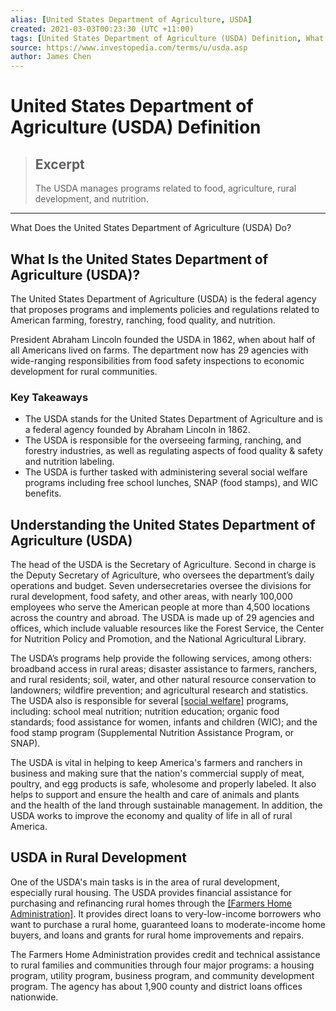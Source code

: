 ```yaml
---
alias: [United States Department of Agriculture, USDA]
created: 2021-03-03T00:23:30 (UTC +11:00)
tags: [United States Department of Agriculture (USDA) Definition, What Does the United States Department of Agriculture (USDA) Do?]
source: https://www.investopedia.com/terms/u/usda.asp
author: James Chen
---
```


# United States Department of Agriculture (USDA) Definition

> ## Excerpt
> The USDA manages programs related to food, agriculture, rural development, and nutrition.

---

What Does the United States Department of Agriculture (USDA) Do?
## What Is the United States Department of Agriculture (USDA)?

The United States Department of Agriculture (USDA) is the federal agency that proposes programs and implements policies and regulations related to American farming, forestry, ranching, food quality, and nutrition.

President Abraham Lincoln founded the USDA in 1862, when about half of all Americans lived on farms. The department now has 29 agencies with wide-ranging responsibilities from food safety inspections to economic development for rural communities.

### Key Takeaways

-   The USDA stands for the United States Department of Agriculture and is a federal agency founded by Abraham Lincoln in 1862.
-   The USDA is responsible for the overseeing farming, ranching, and forestry industries, as well as regulating aspects of food quality & safety and nutrition labeling.
-   The USDA is further tasked with administering several social welfare programs including free school lunches, SNAP (food stamps), and WIC benefits.

## Understanding the United States Department of Agriculture (USDA)

The head of the USDA is the Secretary of Agriculture. Second in charge is the Deputy Secretary of Agriculture, who oversees the department’s daily operations and budget. Seven undersecretaries oversee the divisions for rural development, food safety, and other areas, with nearly 100,000 employees who serve the American people at more than 4,500 locations across the country and abroad. The USDA is made up of 29 agencies and offices, which include valuable resources like the Forest Service, the Center for Nutrition Policy and Promotion, and the National Agricultural Library. 

The USDA’s programs help provide the following services, among others: broadband access in rural areas; disaster assistance to farmers, ranchers, and rural residents; soil, water, and other natural resource conservation to landowners; wildfire prevention; and agricultural research and statistics. The USDA also is responsible for several [[social welfare]](https://www.investopedia.com/terms/s/social-welfare-system.asp) programs, including: school meal nutrition; nutrition education; organic food standards; food assistance for women, infants and children (WIC); and the food stamp program (Supplemental Nutrition Assistance Program, or SNAP).

The USDA is vital in helping to keep America's farmers and ranchers in business and making sure that the nation's commercial supply of meat, poultry, and egg products is safe, wholesome and properly labeled. It also helps to support and ensure the health and care of animals and plants and the health of the land through sustainable management. In addition, the USDA works to improve the economy and quality of life in all of rural America.

## USDA in Rural Development

One of the USDA's main tasks is in the area of rural development, especially rural housing. The USDA provides financial assistance for purchasing and refinancing rural homes through the [[Farmers Home Administration]](https://www.investopedia.com/terms/f/farmers-home-administration-fmha.asp). It provides direct loans to very-low-income borrowers who want to purchase a rural home, guaranteed loans to moderate-income home buyers, and loans and grants for rural home improvements and repairs.

The Farmers Home Administration provides credit and technical assistance to rural families and communities through four major programs: a housing program, utility program, business program, and community development program. The agency has about 1,900 county and district loans offices nationwide.
